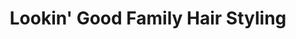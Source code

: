 ---
title: "Lookin' Good Family Hair Styling"
url: /emmaus/lookin-good-family-hair-styling/
shop: hairdresser
---